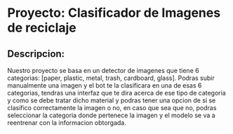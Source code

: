 # Proyecto: Clasificador de Imagenes de reciclaje

## Descripcion:
Nuestro proyecto se basa en un detector de imagenes que tiene 6 categorias: [paper, plastic, metal, trash, cardboard, glass]. Podras subir manualmente una imagen y el bot te la clasificara en una de esas 6 categorias, tendras una interfaz que te dira acerca de ese tipo de categoria y como se debe tratar dicho material y podras tener una opcion de si se clasifico correctamente la imagen o no, en caso que sea que no, podras seleccionar la categoria donde pertenece la imagen y el modelo se va a reentrenar con la informacion obtorgada.
